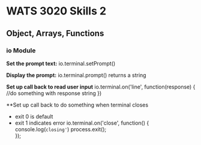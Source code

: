 # WATS 3020 Skills 2

## Object, Arrays, Functions

### io Module

**Set the prompt text:** 
io.terminal.setPrompt(<prompt text>)

**Display the prompt:**
io.terminal.prompt() returns a string

**Set up call back to read user input**
io.terminal.on('line', function(response) {
  //do something with response string
})

**Set up call back to do something when terminal closes
  - exit 0 is default
  - exit 1 indicates error
io.terminal.on('close', function()
{
  console.log(`closing'`)
  process.exit();  
});
